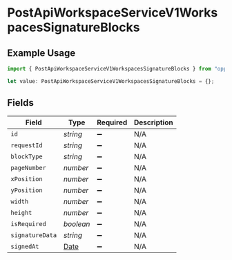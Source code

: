 # PostApiWorkspaceServiceV1WorkspacesSignatureBlocks

## Example Usage

```typescript
import { PostApiWorkspaceServiceV1WorkspacesSignatureBlocks } from "oppulence-backend-sdk/models/operations";

let value: PostApiWorkspaceServiceV1WorkspacesSignatureBlocks = {};
```

## Fields

| Field                                                                                         | Type                                                                                          | Required                                                                                      | Description                                                                                   |
| --------------------------------------------------------------------------------------------- | --------------------------------------------------------------------------------------------- | --------------------------------------------------------------------------------------------- | --------------------------------------------------------------------------------------------- |
| `id`                                                                                          | *string*                                                                                      | :heavy_minus_sign:                                                                            | N/A                                                                                           |
| `requestId`                                                                                   | *string*                                                                                      | :heavy_minus_sign:                                                                            | N/A                                                                                           |
| `blockType`                                                                                   | *string*                                                                                      | :heavy_minus_sign:                                                                            | N/A                                                                                           |
| `pageNumber`                                                                                  | *number*                                                                                      | :heavy_minus_sign:                                                                            | N/A                                                                                           |
| `xPosition`                                                                                   | *number*                                                                                      | :heavy_minus_sign:                                                                            | N/A                                                                                           |
| `yPosition`                                                                                   | *number*                                                                                      | :heavy_minus_sign:                                                                            | N/A                                                                                           |
| `width`                                                                                       | *number*                                                                                      | :heavy_minus_sign:                                                                            | N/A                                                                                           |
| `height`                                                                                      | *number*                                                                                      | :heavy_minus_sign:                                                                            | N/A                                                                                           |
| `isRequired`                                                                                  | *boolean*                                                                                     | :heavy_minus_sign:                                                                            | N/A                                                                                           |
| `signatureData`                                                                               | *string*                                                                                      | :heavy_minus_sign:                                                                            | N/A                                                                                           |
| `signedAt`                                                                                    | [Date](https://developer.mozilla.org/en-US/docs/Web/JavaScript/Reference/Global_Objects/Date) | :heavy_minus_sign:                                                                            | N/A                                                                                           |